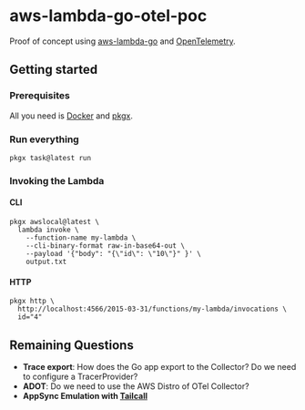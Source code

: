 # aws-lambda-go-otel-poc

Proof of concept using [aws-lambda-go][aws-lambda-go] and [OpenTelemetry][otel].

[aws-lambda-go]: https://github.com/aws/aws-lambda-go
[otel]: https://opentelemetry.io/

## Getting started

### Prerequisites

All you need is [Docker][docker] and [pkgx][pkgx].

[docker]: https://www.docker.com/
[pkgx]: https://pkgx.sh/

### Run everything

```shell
pkgx task@latest run
```

### Invoking the Lambda

#### CLI

```shell
pkgx awslocal@latest \
  lambda invoke \
    --function-name my-lambda \
    --cli-binary-format raw-in-base64-out \
    --payload '{"body": "{\"id\": \"10\"}" }' \
    output.txt
```

#### HTTP

```shell
pkgx http \
  http://localhost:4566/2015-03-31/functions/my-lambda/invocations \
  id="4"
```

## Remaining Questions

- **Trace export**: How does the Go app export to the Collector? Do we need to configure a TracerProvider?
- **ADOT**: Do we need to use the AWS Distro of OTel Collector?
- **AppSync Emulation with [Tailcall](https://tailcall.run/)**